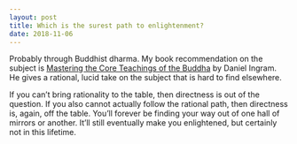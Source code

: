 ```yaml
---
layout: post
title: Which is the surest path to enlightenment?
date: 2018-11-06
---
```


<p>Probably through Buddhist dharma. My book recommendation on the subject is <a href="https://www.amazon.com/dp/B005TQU7P8/ref=dp-kindle-redirect?_encoding=UTF8&amp;btkr=1" data-qt-tooltip="amazon.com">Mastering the Core Teachings of the Buddha</a> by Daniel Ingram. He gives a rational, lucid take on the subject that is hard to find elsewhere.</p><p>If you can’t bring rationality to the table, then directness is out of the question. If you also cannot actually follow the rational path, then directness is, again, off the table. You’ll forever be finding your way out of one hall of mirrors or another. It’ll still eventually make you enlightened, but certainly not in this lifetime.</p>
